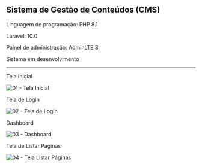 <h2>Sistema de Gestão de Conteúdos (CMS)</h2>

<p>Linguagem de programação: PHP 8.1</p>
<p>Laravel: 10.0</p>
<p>Painel de administração: AdminLTE 3</p>
<p>Sistema em desenvolvimento</p>

<hr/>

Tela Inicial

![01 - Tela Inicial](https://user-images.githubusercontent.com/46008964/222871724-cadd0e70-ec25-43bb-b050-fe6947e5f7b2.png)

Tela de Login

![02 - Tela de Login](https://user-images.githubusercontent.com/46008964/222871740-ec9eef03-c095-4100-97b4-45a3029cfdb6.png)

Dashboard

![03 - Dashboard](https://user-images.githubusercontent.com/46008964/222871754-7e06028f-7aa2-4bc5-aa5a-d60265c63405.png)

Tela de Listar Páginas

![04 - Tela Listar Páginas](https://user-images.githubusercontent.com/46008964/222871764-2416653d-3395-482a-a6b0-6216ae9b1f80.png)

